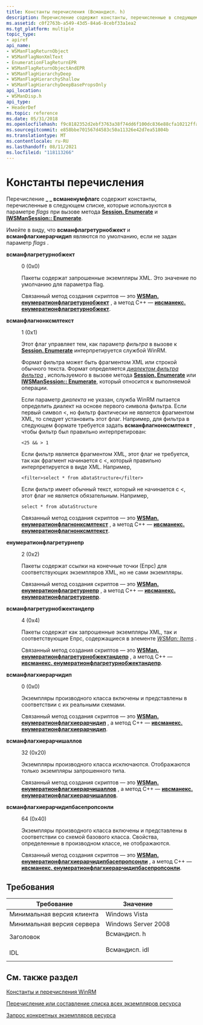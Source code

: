```yaml
---
title: Константы перечисления (Всмандисп. h)
description: Перечисление содержит константы, перечисленные в следующем списке, которые используются в параметре Flags путем вызова метода Session. Enumerate и IWSManSession Enumerate.
ms.assetid: c0f2763b-a549-43d5-84a6-8cebf33a1ea2
ms.tgt_platform: multiple
topic_type:
- apiref
api_name:
- WSManFlagReturnObject
- WSManFlagNonXmlText
- EnumerationFlagReturnEPR
- WSManFlagReturnObjectAndEPR
- WSManFlagHierarchyDeep
- WSManFlagHierarchyShallow
- WSManFlagHierarchyDeepBasePropsOnly
api_location:
- WSManDisp.h
api_type:
- HeaderDef
ms.topic: reference
ms.date: 05/31/2018
ms.openlocfilehash: f9c8182352d2ebf3763a38f74dd6f100dc836e88cfa10212ffaa971048ebd1aa
ms.sourcegitcommit: e858bbe701567d4583c50a11326e42d7ea51804b
ms.translationtype: MT
ms.contentlocale: ru-RU
ms.lasthandoff: 08/11/2021
ms.locfileid: "118113266"
---
```

# <a name="enumeration-constants"></a>Константы перечисления

Перечисление **\_ \_ всманенумфлагс** содержит константы, перечисленные в следующем списке, которые используются в параметре *flags* при вызове метода [**Session. Enumerate**](session-enumerate.md) и [**IWSManSession:: Enumerate**](/windows/desktop/api/WSManDisp/nf-wsmandisp-iwsmansession-enumerate).

Имейте в виду, что **всманфлагретурнобжект** и **всманфлагхиерарчидип** являются по умолчанию, если не задан параметр *flags* .

<dl> <dt>

<span id="WSManFlagReturnObject"></span><span id="wsmanflagreturnobject"></span><span id="WSMANFLAGRETURNOBJECT"></span>**всманфлагретурнобжект**
</dt> <dd> <dl> <dt>

0 (0x0)
</dt> <dt>



Пакеты содержат запрошенные экземпляры XML. Это значение по умолчанию для параметра flag.

Связанный метод создания скриптов — это [**WSMan. енумератионфлагретурнобжект**](wsman-enumerationflagreturnobject.md) , а метод C++ — [**ивсманекс. енумератионфлагретурнобжект**](/windows/desktop/api/WSManDisp/nf-wsmandisp-iwsmanex-enumerationflagreturnobject).


</dt> </dl> </dd> <dt>

<span id="WSManFlagNonXmlText"></span><span id="wsmanflagnonxmltext"></span><span id="WSMANFLAGNONXMLTEXT"></span>**всманфлагнонксмлтекст**
</dt> <dd> <dl> <dt>

1 (0x1)
</dt> <dt>



Этот флаг управляет тем, как параметр *фильтра* в вызове к [**Session. Enumerate**](session-enumerate.md) интерпретируется службой WinRM.

Формат фильтра может быть фрагментом XML или строкой обычного текста. Формат определяется [*диалектом фильтра*](windows-remote-management-glossary.md) [*фильтра*](windows-remote-management-glossary.md) , используемого в вызове метода [**Session. Enumerate**](session-enumerate.md) или [**IWSManSession:: Enumerate**](/windows/desktop/api/WSManDisp/nf-wsmandisp-iwsmansession-enumerate), который относится к выполняемой операции.

Если параметр *диалекта* не указан, служба WinRM пытается определить диалект на основе первого символа фильтра. Если первый символ <, но фильтр фактически не является фрагментом XML, то следует установить этот флаг. Например, для фильтра в следующем формате требуется задать **всманфлагнонксмлтекст** , чтобы фильтр был правильно интерпретирован:

`<25 && > 1`

Если фильтр является фрагментом XML, этот флаг не требуется, так как фрагмент начинается с <, который правильно интерпретируется в виде XML. Например,

`<filter>select * from aDataStructure</filter>`

Если фильтр имеет обычный текст, который не начинается с <, этот флаг не является обязательным. Например,

`select * from aDataStructure`

Связанный метод создания скриптов — это [**WSMan. енумератионфлагнонксмлтекст**](wsman-enumerationflagnonxmltext.md) , а метод C++ — [**ивсманекс. енумератионфлагнонксмлтекст**](/windows/desktop/api/WSManDisp/nf-wsmandisp-iwsmanex-enumerationflagnonxmltext).


</dt> </dl> </dd> <dt>

<span id="EnumerationFlagReturnEPR"></span><span id="enumerationflagreturnepr"></span><span id="ENUMERATIONFLAGRETURNEPR"></span>**енумератионфлагретурнепр**
</dt> <dd> <dl> <dt>

2 (0x2)
</dt> <dt>



Пакеты содержат ссылки на конечные точки (Епрс) для соответствующих экземпляров XML, но не сами экземпляры.

Связанный метод создания скриптов — это [**WSMan. енумератионфлагретурнепр**](wsman-enumerationflagreturnepr.md) , а метод C++ — [**ивсманекс. енумератионфлагретурнепр**](/windows/desktop/api/WSManDisp/nf-wsmandisp-iwsmanex-enumerationflagreturnepr).


</dt> </dl> </dd> <dt>

<span id="WSManFlagReturnObjectAndEPR"></span><span id="wsmanflagreturnobjectandepr"></span><span id="WSMANFLAGRETURNOBJECTANDEPR"></span>**всманфлагретурнобжектандепр**
</dt> <dd> <dl> <dt>

4 (0x4)
</dt> <dt>



Пакеты содержат как запрошенные экземпляры XML, так и соответствующие Епрс, содержащиеся в элементе [*WSMan: Items*](windows-remote-management-glossary.md) .

Связанный метод создания скриптов — это [**WSMan. енумератионфлагретурнобжектандепр**](wsman-enumerationflagreturnobjectandepr.md) , а метод C++ — [**ивсманекс. енумератионфлагретурнобжектандепр**](/windows/desktop/api/WSManDisp/nf-wsmandisp-iwsmanex-enumerationflagreturnobjectandepr).


</dt> </dl> </dd> <dt>

<span id="WSManFlagHierarchyDeep"></span><span id="wsmanflaghierarchydeep"></span><span id="WSMANFLAGHIERARCHYDEEP"></span>**всманфлагхиерарчидип**
</dt> <dd> <dl> <dt>

0 (0x0)
</dt> <dt>



Экземпляры производного класса включены и представлены в соответствии с их реальными схемами.

Связанный метод создания скриптов — это [**WSMan. енумератионфлагхиерарчидип**](wsman-enumerationflaghierarchydeep.md) , а метод C++ — [**ивсманекс. енумератионфлагхиерарчидип**](/windows/desktop/api/WSManDisp/nf-wsmandisp-iwsmanex-enumerationflaghierarchydeep).


</dt> </dl> </dd> <dt>

<span id="WSManFlagHierarchyShallow"></span><span id="wsmanflaghierarchyshallow"></span><span id="WSMANFLAGHIERARCHYSHALLOW"></span>**всманфлагхиерарчишаллов**
</dt> <dd> <dl> <dt>

32 (0x20)
</dt> <dt>



Экземпляры производного класса исключаются. Отображаются только экземпляры запрошенного типа.

Связанный метод создания скриптов — это [**WSMan. енумератионфлагхиерарчишаллов**](wsman-enumerationflaghierarchyshallow.md) , а метод C++ — [**ивсманекс. енумератионфлагхиерарчишаллов**](/windows/desktop/api/WSManDisp/nf-wsmandisp-iwsmanex-enumerationflaghierarchyshallow).


</dt> </dl> </dd> <dt>

<span id="WSManFlagHierarchyDeepBasePropsOnly"></span><span id="wsmanflaghierarchydeepbasepropsonly"></span><span id="WSMANFLAGHIERARCHYDEEPBASEPROPSONLY"></span>**всманфлагхиерарчидипбасепропсонли**
</dt> <dd> <dl> <dt>

64 (0x40)
</dt> <dt>



Экземпляры производного класса включены и представлены в соответствии со схемой базового класса. Свойства, определенные в производном классе, не отображаются.

Связанный метод создания скриптов — это [**WSMan. енумератионфлагхиерарчидипбасепропсонли**](wsman-enumerationflaghierarchydeepbasepropsonly.md) , а метод C++ — [**ивсманекс. енумератионфлагхиерарчидипбасепропсонли**](/windows/desktop/api/WSManDisp/nf-wsmandisp-iwsmanex-enumerationflaghierarchydeepbasepropsonly).


</dt> </dl> </dd> </dl>

## <a name="requirements"></a>Требования



| Требование | Значение |
|-------------------------------------|------------------------------------------------------------------------------------------|
| Минимальная версия клиента<br/> | Windows Vista<br/>                                                                 |
| Минимальная версия сервера<br/> | Windows Server 2008<br/>                                                           |
| Заголовок<br/>                   | <dl> <dt>Всмандисп. h</dt> </dl>   |
| IDL<br/>                      | <dl> <dt>Всмандисп. idl</dt> </dl> |



## <a name="see-also"></a>См. также раздел

<dl> <dt>

[Константы и перечисления WinRM](winrm-constants-and-enumerations.md)
</dt> <dt>

[Перечисление или составление списка всех экземпляров ресурса](enumerating-or-listing-all-instances-of-a-resource.md)
</dt> <dt>

[Запрос конкретных экземпляров ресурса](querying-for-specific-instances-of-a-resource.md)
</dt> </dl>

 

 





